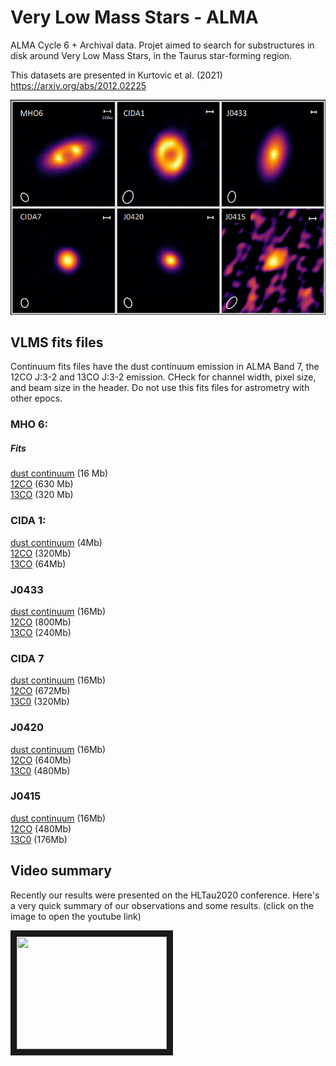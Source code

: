 # Very Low Mass Stars - ALMA 
ALMA Cycle 6 + Archival data. Projet aimed to search for substructures in disk around Very Low Mass Stars, in the Taurus star-forming region.

This datasets are presented in Kurtovic et al. (2021) \
https://arxiv.org/abs/2012.02225


![Very Low Mass Stars, dust continuum emission](https://github.com/nicokurtovic/VLMS_ALMA_2018.1.00310.S/blob/main/VLMS.png)


## VLMS fits files
Continuum fits files have the dust continuum emission in ALMA Band 7, the 12CO J:3-2 and 13CO J:3-2 emission. CHeck for channel width, pixel size, and beam size in the header. Do not use this fits files for astrometry with other epocs.

### MHO 6:
##### Fits
[dust continuum](https://keeper.mpdl.mpg.de/f/5fa330b9cc724ceb851a/?dl=1) (16 Mb) \
[12CO](https://keeper.mpdl.mpg.de/f/39b6c4de8a274d59933e/?dl=1) (630 Mb) \
[13CO](https://keeper.mpdl.mpg.de/f/a9328b759ff7496bbab4/?dl=1) (320 Mb)

### CIDA 1:
[dust continuum](https://keeper.mpdl.mpg.de/f/6b399ef73836456886a8/?dl=1) (4Mb)\
[12CO](https://keeper.mpdl.mpg.de/f/90f665f01d864cd5be7d/?dl=1) (320Mb)\
[13CO](https://keeper.mpdl.mpg.de/f/0136f7fa97e7495aaf32/?dl=1) (64Mb)

### J0433
[dust continuum](https://keeper.mpdl.mpg.de/f/13b2fd330050461cb32a/?dl=1) (16Mb)\
[12CO](https://keeper.mpdl.mpg.de/f/5e8ff037799e44cf8439/?dl=1) (800Mb)\
[13CO](https://keeper.mpdl.mpg.de/f/1b8206cf3bee4b80b249/?dl=1) (240Mb)

### CIDA 7
[dust continuum](https://keeper.mpdl.mpg.de/f/5a0c0cc759b1459e8c09/?dl=1) (16Mb)\
[12CO](https://keeper.mpdl.mpg.de/f/743c5250a76b432e9464/?dl=1) (672Mb)\
[13C0](https://keeper.mpdl.mpg.de/f/c29f12d5b3734999b283/?dl=1) (320Mb)

### J0420
[dust continuum](https://keeper.mpdl.mpg.de/f/1b62246ff37e477c9f11/?dl=1) (16Mb)\
[12CO](https://keeper.mpdl.mpg.de/f/c5de89925e104f9b8eb9/?dl=1) (640Mb)\
[13C0](https://keeper.mpdl.mpg.de/f/ff44935879474bc9b091/?dl=1) (480Mb)

### J0415
[dust continuum](https://keeper.mpdl.mpg.de/f/24b3998ee92f4b5bb1b9/?dl=1) (16Mb)\
[12CO](https://keeper.mpdl.mpg.de/f/f11865e2c6f34920a237/?dl=1) (480Mb)\
[13C0](https://keeper.mpdl.mpg.de/f/e157a6be5cd2412590a2/?dl=1) (176Mb)


## Video summary

Recently our results were presented on the HLTau2020 conference. Here's a very quick summary of our observations and some results. (click on the image to open the youtube link)

<a href="https://www.youtube.com/watch?v=b0trglKMi9g
" target="_blank"><img src="http://img.youtube.com/vi/b0trglKMi9g/0.jpg" 
alt="" width="240" height="180" border="10" /></a>
